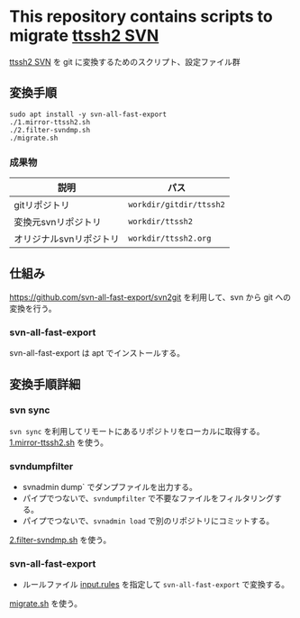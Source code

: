 # This repository contains scripts to migrate [ttssh2 SVN](http://svn.osdn.net/svnroot/ttssh2)

[ttssh2 SVN](http://svn.osdn.net/svnroot/ttssh2) を git に変換するためのスクリプト、設定ファイル群

## 変換手順

```
sudo apt install -y svn-all-fast-export
./1.mirror-ttssh2.sh
./2.filter-svndmp.sh
./migrate.sh
```

### 成果物

|  説明  | パス  |
| ---- | ---- |
|  gitリポジトリ  |  `workdir/gitdir/ttssh2`  |
|  変換元svnリポジトリ  |  `workdir/ttssh2`   |
|  オリジナルsvnリポジトリ  |  `workdir/ttssh2.org`  |

## 仕組み

https://github.com/svn-all-fast-export/svn2git を利用して、svn から git への変換を行う。

###  svn-all-fast-export

svn-all-fast-export は apt でインストールする。

## 変換手順詳細

### svn sync

`svn sync` を利用してリモートにあるリポジトリをローカルに取得する。
[1.mirror-ttssh2.sh](1.mirror-ttssh2.sh) を使う。

### svndumpfilter

* svnadmin dump` でダンプファイルを出力する。
* パイプでつないで、`svndumpfilter` で不要なファイルをフィルタリングする。
* パイプでつないで、`svnadmin load` で別のリポジトリにコミットする。

[2.filter-svndmp.sh](2.filter-svndmp.sh) を使う。

### svn-all-fast-export

* ルールファイル [input.rules](input.rules) を指定して `svn-all-fast-export` で変換する。

[migrate.sh](migrate.sh) を使う。


